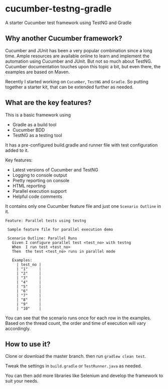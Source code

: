 # cucumber-testng-gradle
A starter Cucumber test framework using TestNG and Gradle

## Why another Cucumber framework?
Cucumber and JUnit has been a very popular combination since a long time. Ample resources are available online to learn and implement the automation using Cucumber and JUnit.
But not so much about TestNG. Cucumber documentation touches upon this topic a bit, but even there, the examples are based on Maven.

Recently I started working on `Cucumber`, `TestNG` and `Gradle`. So putting together a starter kit, that can be extended further as needed.


## What are the key features?
This is a basic framework using
 - Gradle as a build tool
 - Cucumber BDD
 - TestNG as a testing tool
 
 It has a pre-configured build.gradle and runner file with test configuration added to it.
 
 Key features:
 - Latest versions of Cucumber and TestNG 
 - Logging to console output
 - Pretty reporting on console
 - HTML reporting
 - Parallel execution support
 - Helpful code comments 
 
 It contains only one Cucumber feature file and just one `Scenario Outline` in it.
 
 ```Gherkin
Feature: Parallel tests using testng

  Sample feature file for parallel execution demo

  Scenario Outline: Parallel Runs
    Given I configure parallel test <test_no> with testng
    When  I run test <test_no>
    Then  the test <test_no> runs in parallel mode

    Examples:
      | test_no |
      | "1"     |
      | "2"     |
      | "3"     |
      | "4"     |
      | "5"     |
      | "6"     |
      | "7"     |
      | "8"     |
      | "9"     |
      | "10"    |
```
 
 You can see that the scenario runs once for each row in the examples. Based on the thread count, the order and time of execution will vary accordingly.
 
 ## How to use it?
 Clone or download the master branch. then run `gradlew clean test`.
 
 Tweak the settings in `build.gradle` or `TestRunner.java` as needed.
 
 You can then add more libraries like Selenium and develop the framework to suit your needs.



